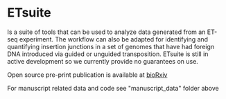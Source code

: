# ETsuite
Is a suite of tools that can be used to analyze data generated from an ET-seq experiment. The workflow can also be adapted for identifying and quantifying insertion junctions in a set of genomes that have had foreign DNA introduced via guided or unguided transposition. ETsuite is still in active development so we currently provide no guarantees on use.

Open source pre-print publication is available at
[bioRxiv](https://doi.org/10.1101/2020.07.17.209189)

For manuscript related data and code see "manuscript_data" folder above